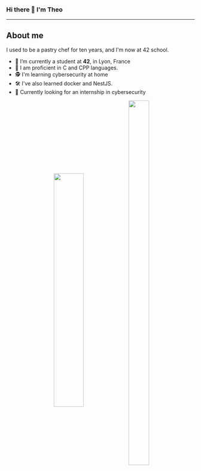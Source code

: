 ### Hi there 👋 I'm Theo
---

## About me
I used to be a pastry chef for ten years, and I'm now at 42 school.
- 🔭 I’m currently a student at  **42**, in Lyon, France
- 🌱 I am proficient in C and CPP languages.
- 🕵 I'm learning cybersecurity at home
- 🛠 I've also learned docker and NestJS.
- 🎯 Currently looking for an internship in cybersecurity

<p align="center">
	<img align="center"
	src="https://github-readme-stats.vercel.app/api?username=Tarchimb&show_icons=true" alt="" heigt="40%" width="40%"/>&nbsp;<img align="center" src="https://github-readme-stats.vercel.app/api/top-langs/?username=Tarchimb&layout=compact" alt="" height="50%" width="33%" />
</p>
